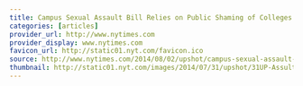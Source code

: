 ```yaml
---
title: Campus Sexual Assault Bill Relies on Public Shaming of Colleges
categories: [articles]
provider_url: http://www.nytimes.com
provider_display: www.nytimes.com
favicon_url: http://static01.nyt.com/favicon.ico
source: http://www.nytimes.com/2014/08/02/upshot/campus-sexual-assault-bill-relies-on-public-shaming.html
thumbnail: http://static01.nyt.com/images/2014/07/31/upshot/31UP-Assult/31UP-Assult-articleLarge.jpg
---
```

